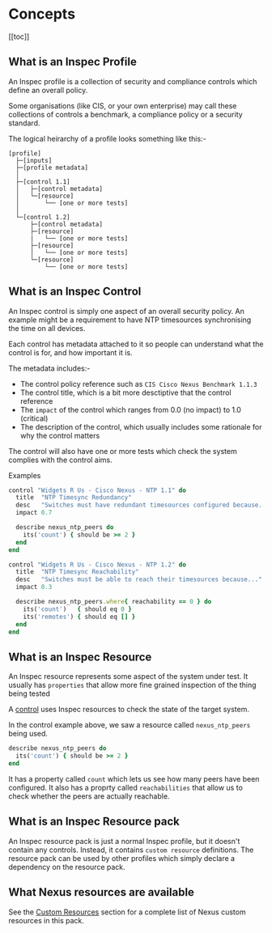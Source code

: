 # Concepts

[[toc]]

## What is an Inspec Profile

An Inspec profile is a collection of security and compliance controls which define an overall policy.

Some organisations (like CIS, or your own enterprise) may call these collections of controls a benchmark, a compliance policy or a security standard.

The logical heirarchy of a profile looks something like this:-

```text
[profile]
  ├─[inputs]
  ├─[profile metadata]
  │
  ├─[control 1.1]
  │   ├─[control metadata]
  │   └─[resource]
  │       └── [one or more tests]
  │
  └─[control 1.2]
      ├─[control metadata]
      ├─[resource]
      |   └── [one or more tests]
      ├─[resource]
      │   └── [one or more tests]
      └─[resource]
          └── [one or more tests]
```

## What is an Inspec Control

An Inspec control is simply one aspect of an overall security policy. An example might be a requirement to have NTP timesources synchronising the time on all devices.

Each control has metadata attached to it so people can understand what the control is for, and how important it is.

The metadata includes:-

* The control policy reference such as `CIS Cisco Nexus Benchmark 1.1.3`
* The control title, which is a bit more desctiptive that the control reference
* The `impact` of the control which ranges from 0.0 (no impact) to 1.0 (critical)
* The description of the control, which usually includes some rationale for why the control matters

The control will also have one or more tests which check the system complies with the control aims.

Examples

```ruby
control "Widgets R Us - Cisco Nexus - NTP 1.1" do
  title  "NTP Timesync Redundancy"
  desc   "Switches must have redundant timesources configured because..."
  impact 0.7

  describe nexus_ntp_peers do
    its('count') { should be >= 2 }
  end
end
```

```ruby
control "Widgets R Us - Cisco Nexus - NTP 1.2" do
  title  "NTP Timesync Reachability"
  desc   "Switches must be able to reach their timesources because..."
  impact 0.3

  describe nexus_ntp_peers.where{ reachability == 0 } do
    its('count')   { should eq 0 }
    its('remotes') { should eq [] }
  end
end
```


## What is an Inspec Resource

An Inspec resource represents some aspect of the system under test. It usually has `properties` that allow more fine grained inspection of the thing being tested

A [control](#what-is-an-inspec-control) uses Inspec resources to check the state of the target system.

In the control example above, we saw a resource called `nexus_ntp_peers` being used.

```ruby
describe nexus_ntp_peers do
  its('count') { should be >= 2 }
end
```

It has a property called `count` which lets us see how many peers have been configured. It also has a proprty called `reachabilities` that allow us to check whether the peers are actually reachable.

## What is an Inspec Resource pack

An Inspec resource pack is just a normal Inspec profile, but it doesn't contain any controls. Instead, it contains `custom resource` definitions. The resource pack can be used by other profiles which simply declare a dependency on the resource pack.

## What Nexus resources are available

See the [Custom Resources](/resources) section for a complete list of Nexus custom resources in this pack.